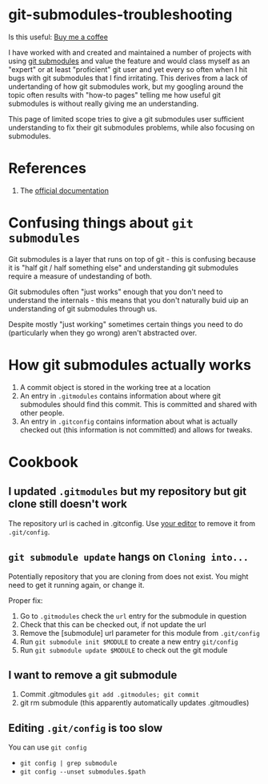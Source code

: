 # git-submodules-troubleshooting
Is this useful: [Buy me a coffee](https://www.buymeacoffee.com/talwrii/)

I have worked with and created and maintained a number of projects with using [git submodules](https://git-scm.com/book/en/v2/Git-Tools-Submodules) and value the feature 
and would class myself as an "expert" or at least "proficient" git user and yet every so often when I hit bugs with git submodules that I find irritating. 
This derives from a lack of undertanding of how git submodules work, but my googling around the topic often results with "how-to pages" telling me how
useful git submodules is without really giving me an understanding. 

This page of limited scope tries to give a git submodules user sufficient understanding to fix their git submodules problems, while also focusing on submodules. 

# References
1. The [official documentation](https://git-scm.com/book/en/v2/Git-Tools-Submodules)

# Confusing things about `git submodules`
Git submodules is a layer that runs on top of git - this is confusing because it is "half git / half something else" and understanding git submodules require a measure  of undestanding of both.

Git submodules often "just works" enough that you don't need to understand the internals - this means that you don't naturally buid uip an understanding of git submodules through us. 

Despite mostly "just working" sometimes certain things you need to do (particularly when they go wrong) aren't abstracted over.

# How git submodules actually works
1. A commit object is stored in the working tree at a location
1. An entry in `.gitmodules` contains information about where git submodules should find this commit. This is committed and shared with other people.
1. An entry in `.gitconfig` contains information about what is actually checked out (this information is not committed) and allows for tweaks.

# Cookbook
## I updated `.gitmodules` but my repository but git clone still doesn't work
The repository url is cached in .gitconfig. Use [your editor](#git-config) to remove it from `.git/config`.

## `git submodule update` hangs on `Cloning into...`
Potentially repository that you are cloning from does not exist. You might need to get it running again, or change it. 

Proper fix:
1. Go to `.gitmodules` check the `url` entry for the submodule in question
2. Check that this can be checked out, if not update the url
3. Remove the [submodule] url parameter for this module from `.git/config`
4. Run `git submodule init $MODULE` to create a new entry `git/config`
5. Run `git submodule update $MODULE` to check out the git module

## I want to remove a git submodule

1. Commit .gitmodules `git add .gitmodules; git commit`
2. git rm submodule (this apparently automatically updates .gitmoudles)

## Editing `.git/config` is too slow
<a name="git-config" />

You can use `git config`

* `git config | grep submodule`
* `git config --unset submodules.$path`
